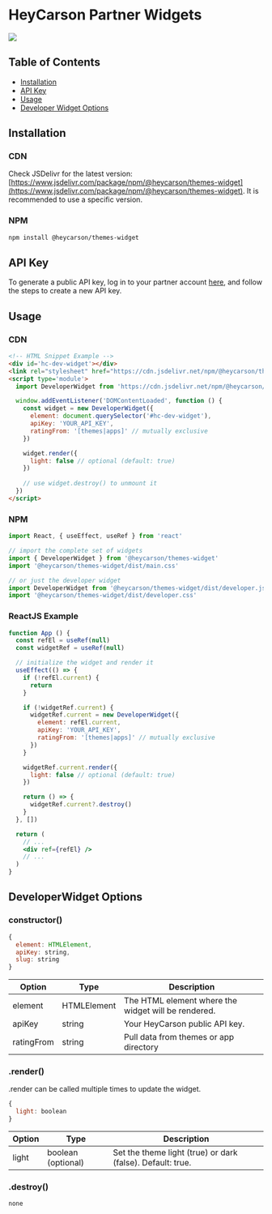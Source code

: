 # HeyCarson Partner Widgets

[![](https://data.jsdelivr.com/v1/package/npm/@heycarson/themes-widget/badge)](https://www.jsdelivr.com/package/npm/@heycarson/themes-widget)

## Table of Contents
- [Installation](#installation)
- [API Key](#api-key)
- [Usage](#usage)
- [Developer Widget Options](#developerwidget-options)

## Installation

### CDN

Check JSDelivr for the latest version: [https://www.jsdelivr.com/package/npm/@heycarson/themes-widget](https://www.jsdelivr.com/package/npm/@heycarson/themes-widget). It is recommended to use a specific version.

### NPM

```bash
npm install @heycarson/themes-widget
```

## API Key

To generate a public API key, log in to your partner account [here](https://partners.heycarson.com/settings), and follow the steps to create a new API key.

## Usage

### CDN

```html
<!-- HTML Snippet Example -->
<div id='hc-dev-widget'></div>
<link rel="stylesheet" href="https://cdn.jsdelivr.net/npm/@heycarson/themes-widget@0.0.x/dist/developer.css">
<script type='module'>
  import DeveloperWidget from 'https://cdn.jsdelivr.net/npm/@heycarson/themes-widget@0.0.x/dist/developer.js'

  window.addEventListener('DOMContentLoaded', function () {
    const widget = new DeveloperWidget({
      element: document.querySelector('#hc-dev-widget'),
      apiKey: 'YOUR_API_KEY', 
      ratingFrom: '[themes|apps]' // mutually exclusive
    })

    widget.render({
      light: false // optional (default: true)
    })
    
    // use widget.destroy() to unmount it
  })
</script>
```

### NPM

```jsx
import React, { useEffect, useRef } from 'react'

// import the complete set of widgets
import { DeveloperWidget } from '@heycarson/themes-widget'
import '@heycarson/themes-widget/dist/main.css'

// or just the developer widget
import DeveloperWidget from '@heycarson/themes-widget/dist/developer.js'
import '@heycarson/themes-widget/dist/developer.css'
```

### ReactJS Example

```jsx
function App () {
  const refEl = useRef(null)
  const widgetRef = useRef(null)

  // initialize the widget and render it
  useEffect(() => {
    if (!refEl.current) {
      return
    }

    if (!widgetRef.current) {
      widgetRef.current = new DeveloperWidget({
        element: refEl.current,
        apiKey: 'YOUR_API_KEY',
        ratingFrom: '[themes|apps]' // mutually exclusive
      })
    }

    widgetRef.current.render({
      light: false // optional (default: true)
    })

    return () => {
      widgetRef.current?.destroy()
    }
  }, [])

  return (
    // ...
    <div ref={refEl} />
    // ...
  )
}
```

## DeveloperWidget Options

### constructor()

```javascript
{
  element: HTMLElement,
  apiKey: string,
  slug: string
}
```

| Option  | Type         | Description                                         |
|---------|--------------|-----------------------------------------------------|
| element | HTMLElement  | The HTML element where the widget will be rendered. |
| apiKey  | string       | Your HeyCarson public API key.<br/>                 |
| ratingFrom    | string | Pull data from themes or app directory              |

### .render()

.render can be called multiple times to update the widget.

```javascript
{
  light: boolean
}
```

| Option  | Type          | Description                                                |
|---------|---------------|------------------------------------------------------------|
| light   | boolean (optional) | Set the theme light (true) or dark (false). Default: true. |

### .destroy()

`none`
